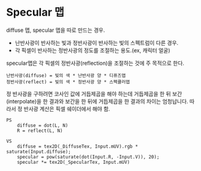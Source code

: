 # Specular 맵

diffuse 맵, specular 맵을 따로 만드는 경우.

- 난반사광이 반사하는 빛과 정반사광이 반사하는 빛의 스펙트럼이 다른 경우.
- 각 픽셀이 반사하는 정반사광의 정도를 조절하는 용도.(ex, 캐릭터 얼굴)

specular맵은 각 픽셀의 정반사광(reflection)을 조절하는 것에 주 목적으로 한다.

``` ref
난반사광(diffuse) = 빛의 색 * 난반사광 양 * 디퓨즈맵
정반사광(reflect) = 빛의 색 * 정반사광 양 * 스펙큘러맵
```

정 반사광을 구하려면 코사인 값에 거듭제곱을 해야 하는데 거듭제곱을 한 뒤 보간(interpolate)을 한 결과와 보간을 한 뒤에 거듭제곱을 한 결과의 차이는 엄청납니다. 따라서 정 반사광 계산은 픽셀 쉐이더에서 해야 함.

``` shader
PS
    diffuse = dot(L, N)
    R = reflect(L, N)

VS
    diffuse = tex2D(_DiffuseTex, Input.mUV).rgb * saturate(Input.diffuse);
    specular = pow(saturate(dot(Input.R, -Input.V)), 20);
    specular *= tex2D(_SpecularTex, Input.mUV)
```
